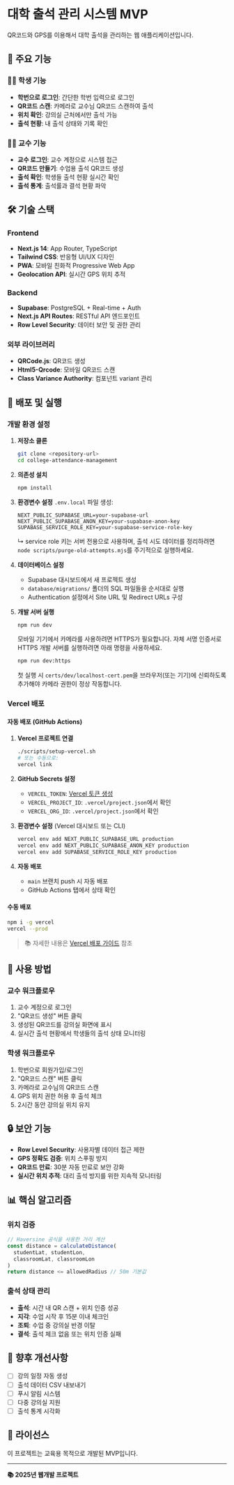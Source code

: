 # 대학 출석 관리 시스템 MVP

QR코드와 GPS를 이용해서 대학 출석을 관리하는 웹 애플리케이션입니다.

## 🌟 주요 기능

### 👨‍🎓 학생 기능
- **학번으로 로그인**: 간단한 학번 입력으로 로그인
- **QR코드 스캔**: 카메라로 교수님 QR코드 스캔하여 출석
- **위치 확인**: 강의실 근처에서만 출석 가능
- **출석 현황**: 내 출석 상태와 기록 확인

### 👨‍🏫 교수 기능
- **교수 로그인**: 교수 계정으로 시스템 접근
- **QR코드 만들기**: 수업용 출석 QR코드 생성
- **출석 확인**: 학생들 출석 현황 실시간 확인
- **출석 통계**: 출석률과 결석 현황 파악

## 🛠 기술 스택

### Frontend
- **Next.js 14**: App Router, TypeScript
- **Tailwind CSS**: 반응형 UI/UX 디자인
- **PWA**: 모바일 친화적 Progressive Web App
- **Geolocation API**: 실시간 GPS 위치 추적

### Backend
- **Supabase**: PostgreSQL + Real-time + Auth
- **Next.js API Routes**: RESTful API 엔드포인트
- **Row Level Security**: 데이터 보안 및 권한 관리

### 외부 라이브러리
- **QRCode.js**: QR코드 생성
- **Html5-Qrcode**: 모바일 QR코드 스캔
- **Class Variance Authority**: 컴포넌트 variant 관리

## 🚀 배포 및 실행

### 개발 환경 설정

1. **저장소 클론**
   ```bash
   git clone <repository-url>
   cd college-attendance-management
   ```

2. **의존성 설치**
   ```bash
   npm install
   ```

3. **환경변수 설정**
   `.env.local` 파일 생성:
   ```env
   NEXT_PUBLIC_SUPABASE_URL=your-supabase-url
   NEXT_PUBLIC_SUPABASE_ANON_KEY=your-supabase-anon-key
   SUPABASE_SERVICE_ROLE_KEY=your-supabase-service-role-key
   ```
   ↳ service role 키는 서버 전용으로 사용하며, 출석 시도 데이터를 정리하려면 `node scripts/purge-old-attempts.mjs`를 주기적으로 실행하세요.

4. **데이터베이스 설정**
   - Supabase 대시보드에서 새 프로젝트 생성
   - `database/migrations/` 폴더의 SQL 파일들을 순서대로 실행
   - Authentication 설정에서 Site URL 및 Redirect URLs 구성

5. **개발 서버 실행**
   ```bash
   npm run dev
   ```

   모바일 기기에서 카메라를 사용하려면 HTTPS가 필요합니다. 자체 서명 인증서로 HTTPS 개발 서버를 실행하려면 아래 명령을 사용하세요.

   ```bash
   npm run dev:https
   ```

   첫 실행 시 `certs/dev/localhost-cert.pem`을 브라우저(또는 기기)에 신뢰하도록 추가해야 카메라 권한이 정상 작동합니다.

### Vercel 배포

#### 자동 배포 (GitHub Actions)

1. **Vercel 프로젝트 연결**
   ```bash
   ./scripts/setup-vercel.sh
   # 또는 수동으로:
   vercel link
   ```

2. **GitHub Secrets 설정**
   - `VERCEL_TOKEN`: [Vercel 토큰 생성](https://vercel.com/account/tokens)
   - `VERCEL_PROJECT_ID`: `.vercel/project.json`에서 확인
   - `VERCEL_ORG_ID`: `.vercel/project.json`에서 확인

3. **환경변수 설정** (Vercel 대시보드 또는 CLI)
   ```bash
   vercel env add NEXT_PUBLIC_SUPABASE_URL production
   vercel env add NEXT_PUBLIC_SUPABASE_ANON_KEY production
   vercel env add SUPABASE_SERVICE_ROLE_KEY production
   ```

4. **자동 배포**
   - `main` 브랜치 push 시 자동 배포
   - GitHub Actions 탭에서 상태 확인

#### 수동 배포

```bash
npm i -g vercel
vercel --prod
```

> 📚 자세한 내용은 [Vercel 배포 가이드](./docs/VERCEL_DEPLOYMENT_FIX.md) 참조

## 📱 사용 방법

### 교수 워크플로우
1. 교수 계정으로 로그인
2. "QR코드 생성" 버튼 클릭
3. 생성된 QR코드를 강의실 화면에 표시
4. 실시간 출석 현황에서 학생들의 출석 상태 모니터링

### 학생 워크플로우
1. 학번으로 회원가입/로그인
2. "QR코드 스캔" 버튼 클릭
3. 카메라로 교수님의 QR코드 스캔
4. GPS 위치 권한 허용 후 출석 체크
5. 2시간 동안 강의실 위치 유지

## 🔒 보안 기능

- **Row Level Security**: 사용자별 데이터 접근 제한
- **GPS 정확도 검증**: 위치 스푸핑 방지
- **QR코드 만료**: 30분 자동 만료로 보안 강화
- **실시간 위치 추적**: 대리 출석 방지를 위한 지속적 모니터링

## 📊 핵심 알고리즘

### 위치 검증
```typescript
// Haversine 공식을 사용한 거리 계산
const distance = calculateDistance(
  studentLat, studentLon,
  classroomLat, classroomLon
)
return distance <= allowedRadius // 50m 기본값
```

### 출석 상태 관리
- **출석**: 시간 내 QR 스캔 + 위치 인증 성공
- **지각**: 수업 시작 후 15분 이내 체크인
- **조퇴**: 수업 중 강의실 반경 이탈
- **결석**: 출석 체크 없음 또는 위치 인증 실패

## 🎯 향후 개선사항

- [ ] 강의 일정 자동 생성
- [ ] 출석 데이터 CSV 내보내기
- [ ] 푸시 알림 시스템
- [ ] 다중 강의실 지원
- [ ] 출석 통계 시각화

## 📝 라이선스

이 프로젝트는 교육용 목적으로 개발된 MVP입니다.

---

**📚 2025년 웹개발 프로젝트**
